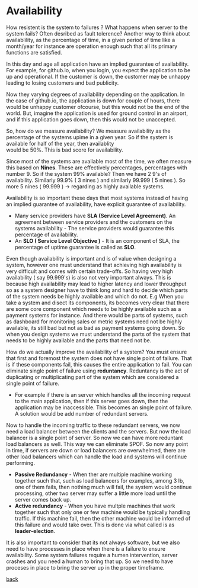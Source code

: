 # Availability
How resistent is the system to failures ? What happens when server to the system fails? Often desribed as fault tolerence? Another way to think about availablility, as the percentage of time, in a given period of time like a month/year for instance are operation enough such that all its primary functions are satisfied. 

In this day and age all application have an implied guarantee of availability. For example, for github.io, when you login, you expect the application to be up and operational. If the  customer is down, the customer may be unhappy leading to losing customers and bad publicity.

Now they varying degrees of availability depending on the application. In the case of github.io, the application is down for couple of hours, there would be unhappy customer ofcourse, but this would not be the end of the world. But, imagine the application is used for ground control in an airport, and if this application goes down, then this would not be unaccepted.

So, how do we measure availability? We measure availability as the percentage of the systems upime in a given year. So if the system is available for half of the year, then availablity   
would be 50%. This is bad score for availability.

Since most of the systems are available most of the time, we often measure this based on **Nines**. These are effectively percentages, percentages with number 9. So if the system 99% available? Then we have 2 9's of availability. Similarly 99.9% ( 3 nines ) and similarly 99.999 ( 5 nines ). So more 5 nines ( 99.999 ) -> regarding as highly available systems.

Availability is so important these days that most systems instead of having an implied guarantee of availability, have explicit guarantee of availability. 
- Many service providers have **SLA (Service Level Agreement)**. An agreement between service providers and the customers on the systems availability - The service providers would guarantee this percentage of availability.
- An **SLO ( Service Level Objective )** - It is an component of SLA, the percentage of uptime guarantee is called as **SLO**.

Even though availability is important and is of value when designing a system, however one must understand that achieving high availability is very difficult and comes with certain trade-offs. So having very high availability ( say 99.999's) is also not very important always. This is because high availability may lead to higher latency and lower throughput so as a system designer have to think long and hard to decide which parts of the system needs be highly available and which do not. E.g When you take a system and disect its components, its becomes very clear that there are some core component which needs to be highly available such as a payment systems for instance. And there would be parts of systems, such as dashboard for monitoring sales or metric systems need not be highly available, its still bad but not as bad as payment systems going down. So when you design systems we must understand the parts of the system that needs to be highly available and the parts that need not be.

How do we actually improve the availability of a system? You must ensure that first and foremost the system does not have single point of failure. That is if these components fail, this causes the entire application to fail. You can eliminate single point of failure using **reduntancy**. Reduntancy is the act of duplicating or multiplicating part of the system which are considered a single point of failure.

- For example if there is an server which handles all the incoming request to the main application, then if this server goes down, then the application may be inaccessible. This becomes an single point of failure. A solution would be add number of redundant servers.

Now to handle the incoming traffic to these redundant servers, we now need a load balancer between the clients and the servers. But now the load balancer is a single point of server. So now we can have more reduntant load balancers as well. This way we can eliminate SPOF. So now any point in time, if servers are down or load balancers are overwhelmed, there are other load balancers which can handle the load and systems will continue performing.

- **Passive Redundancy** - When ther are multiple machine working together such that, such as load balancers for examples, among 3 lb, one of them fails, then nothing much will fail, the system would continue processing, other two server may suffer a little more load until the server comes back up.
- **Active redundancy** - When you have multple machines that work together such that only one or few machine would be typically handling traffic. If this machine fail, then the other machine would be informed of this failure and would take over. This is done via what called is as **leader-election**.

It is also important to consider that its not always software, but we also need to have processes in place when there is a failure to ensure availability. Some system failures require a humen intervention, server crashes and you need a human to bring that up. So we need to have proceses in place to bring the server up in the proper timeframe.

[back](../SystemDesign.md)